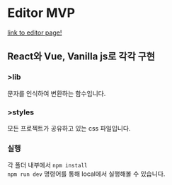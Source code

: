 # Editor MVP
[link to editor page!](https://seonjakim.github.io/editor-react/)
## React와 Vue, Vanilla js로 각각 구현
### >lib
문자를 인식하여 변환하는 함수입니다.
### >styles
모든 프로젝트가 공유하고 있는 css 파일입니다.

### 실행
각 폴더 내부에서 `npm install`<br>
`npm run dev` 명령어를 통해 local에서 실행해볼 수 있습니다.
